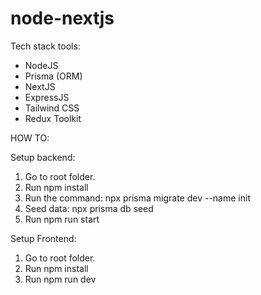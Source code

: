 # node-nextjs

Tech stack tools:
* NodeJS
* Prisma (ORM)
* NextJS
* ExpressJS
* Tailwind CSS
* Redux Toolkit
  
HOW TO:

Setup backend:
1. Go to root folder.
2. Run npm install
3. Run the command: npx prisma migrate dev --name init
4. Seed data: npx prisma db seed         
5. Run npm run start

Setup Frontend:
1.  Go to root folder.
2.  Run npm install
3.  Run npm run dev
